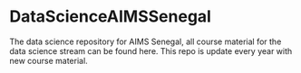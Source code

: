 # DataScienceAIMSSenegal
The data science repository for AIMS Senegal, all course material for the data science stream can be found here. This repo is update every year with new course material.
